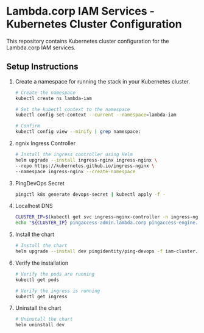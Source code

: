 # Lambda.corp IAM Services - Kubernetes Cluster Configuration

This repository contains Kubernetes cluster configuration for the Lambda.corp IAM services.

## Setup Instructions

1. Create a namespace for running the stack in your Kubernetes cluster.

    ```bash
    # Create the namespace
    kubectl create ns lambda-iam

    # Set the kubectl context to the namespace
    kubectl config set-context --current --namespace=lambda-iam

    # Confirm
    kubectl config view --minify | grep namespace:
    ```

2. ngnix Ingress Controller

    ```bash
    # Install the ingress controller using Helm
    helm upgrade --install ingress-nginx ingress-nginx \
    --repo https://kubernetes.github.io/ingress-nginx \
    --namespace ingress-nginx --create-namespace
    ```

3. PingDevOps Secret

   ```bash
   pingctl k8s generate devops-secret | kubectl apply -f -
    ```

4. Localhost DNS

    ```bash
    CLUSTER_IP=$(kubectl get svc ingress-nginx-controller -n ingress-nginx -o jsonpath='{.status.loadBalancer.ingress[0].ip}')
    echo "${CLUSTER_IP} pingaccess-admin.lambda.corp pingaccess-engine.lambda.corp pingauthorize.lambda.corp pingauthorizepap.lambda.corp pingdataconsole.lambda.corp pingdelegator.lambda.corp support.lambda.corp pingdirectory.lambda.corp pingfederate-admin.lambda.corp pingfederate-engine.lambda.corp sso.lambda.corp auth.lambda.corp pingcentral.lambda.corp" | sudo tee -a /etc/hosts > /dev/null
    ```

5. Install the chart

    ```bash
    # Install the chart
    helm upgrade --install dev pingidentity/ping-devops -f iam-cluster.yaml -f ingress.yaml
    ```

6. Verify the installation

    ```bash
    # Verify the pods are running
    kubectl get pods

    # Verify the ingress is running
    kubectl get ingress
    ```

7. Uninstall the chart

    ```bash
    # Uninstall the chart
    helm uninstall dev
    ```
